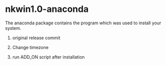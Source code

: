 nkwin1.0-anaconda
=================

The anaconda package contains the program which was used to install your system.

1) original release commit

2) Change timezone

3) run ADD_ON script after installation
